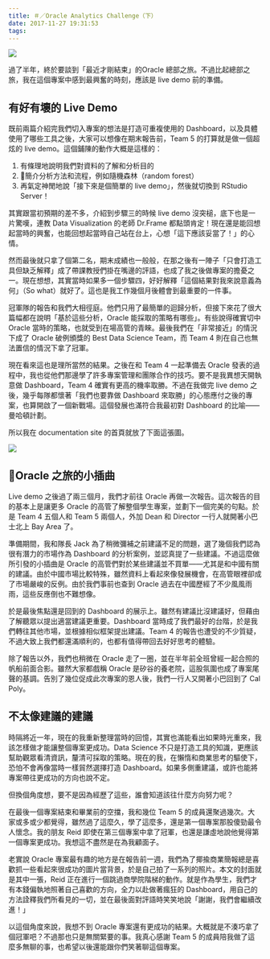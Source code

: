 ```yaml
---
title: ＃／Oracle Analytics Challenge（下）
date: 2017-11-27 19:31:53
tags:
---
```


![](cover.png)

過了半年，終於要談到「最近才剛結束」的Oracle 總部之旅。不過比起總部之旅，我在這個專案中感到最興奮的時刻，應該是 live demo 前的準備。
<!--more-->

## 有好有壞的 Live Demo

既前兩篇介紹完我們切入專案的想法是打造可重複使用的 Dashboard，以及具體使用了哪些工具之後，大家可以想像在期末報告前，Team 5 的打算就是做一個超炫的 live demo。這個鋪陳的動作大概是這樣的：

1. 有條理地說明我們對資料的了解和分析目的
2. 簡介分析方法和流程，例如隨機森林（random forest）
3. 再氣定神閒地說「接下來是個簡單的 live demo」，然後就切換到 RStudio Server！

其實跟當初預期的差不多，介紹到步驟三的時候 live demo 沒突槌，底下也是一片驚嘆，連教 Data Visualization 的老師 Dr.Frame 都點頭肯定！現在還是能回想起當時的興奮，也能回想起當時自己站在台上，心想「這下應該妥當了！」的心情。

然而最後就只拿了個第二名，期末成績也一般般，在那之後有一陣子「只會打造工具但缺乏解釋」成了帶課教授們掛在嘴邊的評語，也成了我之後做專案的擔憂之一。現在想想，其實當時如果多一個步驟四，好好解釋「這個結果對我來說意義為何」（So what）就好了。這也是我工作幾個月後體會到最重要的一件事。

冠軍隊的報告和我們大相徑庭。他們只用了最簡單的迴歸分析，但接下來花了很大篇幅都在說明「基於這些分析，Oracle 能採取的策略有哪些」。有些說得確實切中 Oracle 當時的策略，也就受到在場高管的青睞。最後我們在「非常接近」的情況下成了 Oracle 破例頒獎的 Best Data Science Team，而 Team 4 則在自己也無法置信的情況下拿了冠軍。

現在看來這也是理所當然的結果。之後在和 Team 4 一起準備去 Oracle 發表的過程中，我也從他們那邊學了許多專案管理和團隊合作的技巧。要不是我異想天開執意做 Dashboard，Team 4 確實有更高的機率取勝。不過在我做完 live demo 之後，幾乎每隊都懷著「我們也要靠做 Dashboard 來取勝」的心態應付之後的專案，也算開啟了一個新戰場。這個發展也滿符合我最初對 Dashboard 的比喻——曼哈頓計劃。

所以我在 documentation site 的首頁就放了下面這張圖。

![](Oak_Ridge_Wise_Monkeys.jpg)

## Oracle 之旅的小插曲

Live demo 之後過了兩三個月，我們才前往 Oracle 再做一次報告。這次報告的目的基本上是讓更多 Oracle 的高管了解整個學生專案，並劃下一個完美的句點。於是 Team 4 五個人和 Team 5 兩個人，外加 Dean 和 Director 一行人就開著小巴士北上 Bay Area 了。

準備期間，我和隊長 Jack 為了稍微彌補之前建議不足的問題，選了幾個我們認為很有潛力的市場作為 Dashboard 的分析案例，並認真提了一些建議。不過這麼做所引發的小插曲是 Oracle 的高管們對於某些建議並不買單——尤其是和中國有關的建議。由於中國市場比較特殊，雖然資料上看起來像發展機會，在高管眼裡卻成了市場嚴峻的反例。由於我們事前也查到 Oracle 過去在中國歷經了不少風風雨雨，這些反應倒也不難想像。

於是最後焦點還是回到的 Dashboard 的展示上。雖然有建議比沒建議好，但藉由了解聽眾以提出適當建議更重要。Dashboard 當時成了我們最好的台階，於是我們轉往其他市場，並根據相似框架提出建議。Team 4 的報告也遭受的不少質疑，不過大致上我們都還滿順利的，也都有值得帶回去好好思考的體驗。

除了報告以外，我們也稍微在 Oracle 走了一圈，並在半年前全班曾經一起合照的帆船前面合影。雖然大家都戲稱 Oracle 是矽谷的養老院，這股氛圍也成了專案尾聲的基調。告別了幾位促成此次專案的恩人後，我們一行人又開著小巴回到了 Cal Poly。

## 不太像建議的建議

時隔將近一年，現在的我重新整理當時的回憶，其實也滿能看出如果時光重來，我該怎樣做才能讓整個專案更成功。Data Science 不只是打造工具的知識，更應該幫助觀眾看清資訊，釐清可採取的策略。現在的我，在懶惰和商業思考的驅使下，恐怕不會再像當時一樣貿然選擇打造 Dashboard。如果多側重建議，或許也能將專案帶往更成功的方向也說不定。

但換個角度想，要不是因為經歷了這些，誰會知道該往什麼方向努力呢？

在最後一個專案結束和畢業前的空擋，我和幾位 Team 5 的成員還聚過幾次。大家或多或少都覺得，雖然過了這麼久，學了這麼多，還是第一個專案那股傻勁最令人懷念。我的朋友 Reid 即使在第三個專案中拿了冠軍，也還是謙虛地說他覺得第一個專案更成功。我想這不盡然是在為我顧面子。

老實說 Oracle 專案最有趣的地方是在報告前一週，我們為了揶揄商業簡報總是喜歡抓一些看起來很成功的圖片當背景，於是自己拍了一系列的照片。本文的封面就是其中一張，Reid 正在進行一個跳過商學院階梯的動作。就是作為學生，我們才有本錢偏執地照著自己喜歡的方向，全力以赴做著瘋狂的 Dashboard，用自己的方法詮釋我們所看見的一切，並在最後面對評語時笑笑地說「謝謝，我們會繼續改進！」

以這個角度來說，我想不到 Oracle 專案還有更成功的結果。大概就是不湊巧拿了個冠軍吧？不過那也只是無關緊要的事。我真心感謝 Team 5 的成員陪我做了這麼多無聊的事，也希望以後還能跟你們笑著聊這個專案。
